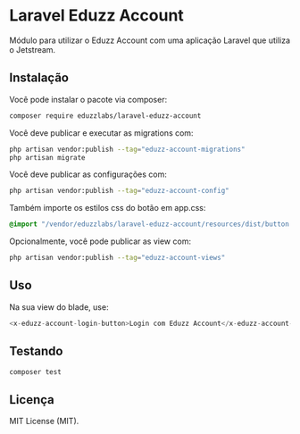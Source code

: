 # Laravel Eduzz Account
Módulo para utilizar o Eduzz Account com uma aplicação Laravel que utiliza o Jetstream.

## Instalação

Você pode instalar o pacote via composer:

```bash
composer require eduzzlabs/laravel-eduzz-account
```

Você deve publicar e executar as migrations com:

```bash
php artisan vendor:publish --tag="eduzz-account-migrations"
php artisan migrate
```

Você deve publicar as configurações com:

```bash
php artisan vendor:publish --tag="eduzz-account-config"
```

Também importe os estilos css do botão em app.css:

```css
@import "/vendor/eduzzlabs/laravel-eduzz-account/resources/dist/button.css";
```

Opcionalmente, você pode publicar as view com:

```bash
php artisan vendor:publish --tag="eduzz-account-views"
```

## Uso
Na sua view do blade, use:

```php
<x-eduzz-account-login-button>Login com Eduzz Account</x-eduzz-account-login-button>
```

## Testando

```bash
composer test
```
## Licença

MIT License (MIT).
